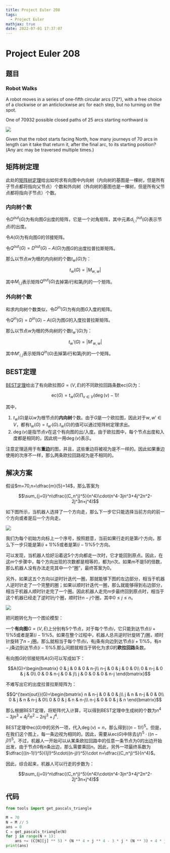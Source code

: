 ```yaml
---
title: Project Euler 208
tags:
  - Project Euler
mathjax: true
date: 2022-07-01 17:37:07
---
```


<escape><!-- more --></escape>

# Project Euler 208

## 题目

### Robot Walks

A robot moves in a series of one-fifth circular arcs ($72°$), with a free choice of a clockwise or an anticlockwise arc for each step, but no turning on the spot.

One of $70932$ possible closed paths of $25$ arcs starting northward is

![](../images/p208_robotwalk.gif)

Given that the robot starts facing North, how many journeys of $70$ arcs in length can it take that return it, after the final arc, to its starting position?(Any arc may be traversed multiple times.)

## 矩阵树定理

此处的[矩阵树定理](https://en.wikipedia.org/wiki/Kirchhoff%27s_theorem)给出如何求有向图中内向树（内向树的基图是一棵树，但是所有子节点都将指向父节点）个数和外向树（外向树的基图也是一棵树，但是所有父节点都将指向子节点）个数。

### 内向树个数

令$D^{\text{out}}(G)$为有向图$G$出度的矩阵，它是一个对角矩阵，其中元素$d^{\text{out}}_{i,i}(G)$表示节点$i$的出度。

令$A(G)$为有向图$G$的邻接矩阵。

令$Q^{\text{out}}(G)=D^{\text{out}}(G)-A(G)$为图$G$的出度拉普拉斯矩阵。

那么以节点$w$为根的内向树的个数$t_w(G)$为：

$$t_w(G)=|M_{w,w}|$$

其中$M_{i,j}$表示矩阵$Q^{\text{out}}(G)$去掉第$i$行和第$j$列的一个矩阵。

### 外向树个数

和求内向树个数类似，令$D^{\text{in}}(G)$为有向图$G$入度的矩阵。

令$Q^{\text{in}}(G)=D^{\text{in}}(G)-A(G)$为图$G$的入度拉普拉斯矩阵。

那么以节点$w$为根的外向树的个数$t_w'(G)$为：

$$t_w'(G)=|M'_{w,w}|$$

其中$M'_{i,j}$表示矩阵$Q^{\text{in}}(G)$去掉第$i$行和第$j$列的一个矩阵。

## BEST定理

[BEST定理](https://en.wikipedia.org/wiki/BEST_theorem)给出了有向欧拉图$G=(V,E)$的不同欧拉回路条数$\text {ec}(G)$为：

$$\text {ec} (G)=t_{w}(G)\prod _{v\in V}(\deg(v)-1)!$$

其中，

1. $t_w(G)$是以$w$为根节点的**内向树**个数。由于$G$是一个欧拉图，因此对于$w,w'\in V$，都有$t_w(G)=t_{w'}(G)$.$t_w(G)$的值可以通过矩阵树定理求出。
2. $\deg(v)$是指节点$v$在这个有向图的出/入度。由于欧拉图中，每个节点出度和入度都是相同的，因此统一用$\deg(v)$表示。

注意定理适用于有**重边**的图，并且，这些重边将被视为是不一样的。因此如果重边使用的次序不一样，那么两条欧拉回路视为是不相同的。

## 解决方案

假设$m=70,n=\dfrac{m}{5}=14$，那么答案为

$$\sum_{j=0}^n\dfrac{(C_n^j)^5}{n^4}\cdot(n^4-3jn^3+4j^2n^2-2j^3n+j^4)$$

如下图所示，当机器人选择了一个方向走，那么下一步它只能选择当前方向的前一个方向或者是后一个方向走。

![](../images/p208-1.png)

我们为每个初始方向标上一个序号，按照题意，当前如果行走的是第$i$个方向，那么下一步只能是第$(i+1)\% 5$或者是第$(i-1)\%5$个方向。

可以发现，当机器人恰好沿着这$5$个方向都走一次时，它才能回到原点。因此，在这$m$个步骤中，每个方向出现的次数都是相等的，都为$n$次。如果$m$不是$5$的倍数，那么机器人没有办法走完其中一个“圈”，最终答案为$0$。

另外，如果这五个方向以逆时针迭代一圈，那就能够下图的左边部分，相当于机器人逆时针走了一个完整的圈；如果以顺时针迭代一圈，那么就能够得到右边部分，相当于机器人顺时针走完了一个圈。因此机器人走完$m$步最终回到原点时，相当于这个机器已经走了逆时针$j$个圈，顺时针$n-j$个圈，其中$0\le j\le n$。

![](../images/p208-2.png)

把问题转化为一个图论模型：

一个**有向图**$G=(V,E)$上分别有$5$个节点，对于每个节点$i$，它只能到达节点$(i+1)\% 5$或者是第$(i-1)\%5$。如果在整个过程中，机器人总共逆时针旋转了$j$圈，顺时针旋转了$n-j$圈。那么就相当于每个节点$i$，有$j$条有向边到达节点$(i+1)\%5$，有$n-j$条边到达节点$(i-1)\%5$.那么问题就相当于转化为求$G$的**欧拉回路**条数。

有向图$G$的邻接矩阵$A(G)$可以写成如下：

$$A(G)=\begin{bmatrix}
0 & j & 0 & 0 & n-j\\
n-j & 0 & j & 0 & 0\\
0 & n-j & 0 & j & 0\\
0 & 0 & n-j & 0 & j\\
j & 0 & 0 & 0 & n-j
\end{bmatrix}$$

不难写出它的出度拉普拉斯矩阵为：

$$Q^{\text{out}}(G)=\begin{bmatrix}
n & n-j & 0 & 0 & j\\
j & n & n-j & 0 & 0\\
0 & j & n & n-j & 0\\
0 & 0 & j & n & n-j\\
n-j & 0 & 0 & j & n
\end{bmatrix}$$

那么根据BEST定理，将矩阵代入计算，可以得到BEST定理中生成树的个数为$n^4-3jn^3+4j^2n^2-2nj^3+j^4$.

BEST定理中$\text{ec}(G)$中的另外一项，代入$\deg(v)=n$，那么得到$((n-1)!)^5$。但是，在我们这个图上，每一条边视为相同的。因此，需要从$\text{ec}(G)$中除去$(j!)^5\cdot((n-j)!)^5$。不过，机器人一开始可以从某条欧拉回路中的任意一条节点为$0$的出边开始出发，由于节点$0$有$n$条出边，那么需要乘回$n$。因此，另外一项最终系数为$\dfrac{((n-1)!)^5}{(j!)^5\cdot((n-j)!)^5}\cdot n=\dfrac{(C_n^j)^5}{n^4}$。

因此，综合起来，机器人可以行走的步数为：

$$\sum_{j=0}^n\dfrac{(C_n^j)^5}{n^4}\cdot(n^4-3jn^3+4j^2n^2-2j^3n+j^4)$$

## 代码

```py
from tools import get_pascals_triangle

M = 70
N = M // 5
ans = 0
C = get_pascals_triangle(N)
for j in range(N + 1):
    ans += (C[N][j] ** 5) * (N ** 4 + j ** 4 - 3 * j * (N ** 3) + 4 * j * j * N * N - 2 * N * (j ** 3)) // (N ** 4)
print(ans)

```
